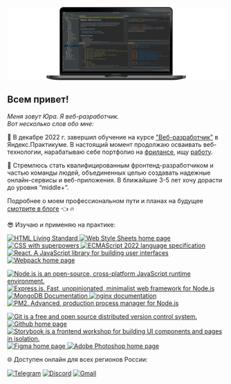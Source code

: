 ![Header](https://github.com/pnrf/pnrf/blob/main/assets/bgr-image-005.png)

## Всем привет!

*Меня зовут Юра. Я веб-разработчик.*  
*Вот несколько слов обо мне:*  

:moyai: В декабре 2022 г. завершил обучение на курсе ["Веб-разработчик"](https://practicum.yandex.ru/web/) в Яндекс.Практикуме. В настоящий момент продолжаю осваивать веб-технологии, нарабатываю себе портфолио на [фрилансе](https://freelance.habr.com/freelancers/pnrf), ищу [работу](https://career.habr.com/pnrf).

:dart: Стремлюсь стать квалифицированным фронтенд-разработчиком и частью команды людей, объединенных целью создавать надежные онлайн-сервисы и веб-приложения. В ближайшие 3-5 лет хочу дорасти до уровня “middle+”.

Подробнее о моем профессиональном пути и планах на будущее [смотрите в блоге](https://pnrf.github.io/about/) :point_left: :fire:
  
:sunglasses: Изучаю и применяю на практике:

<p>
    <a href="https://html.spec.whatwg.org/multipage/" >
        <img src="https://img.shields.io/badge/HTML5-informational?style=flat&logo=html5&logoColor=white&labelColor=E34F26&color=4E4E4E" alt="HTML Living Standard" />
    </a>
    <a href="https://www.w3.org/Style/CSS/Overview.ru.html" >
        <img src="https://img.shields.io/badge/CSS3-informational?style=flat&logo=css3&logoColor=white&labelColor=1572B6&color=4E4E4E" alt="Web Style Sheets home page" />
    </a>
    <a href="https://sass-lang.su" >
        <img src="https://img.shields.io/badge/Sass-informational?style=flat&logo=SASS&logoColor=white&labelColor=FF69B4&color=4E4E4E" alt="CSS with superpowers" />
    </a>
    <a href="https://www.ecma-international.org/publications-and-standards/standards/ecma-262/" >
        <img src="https://img.shields.io/badge/JavaScript-informational?style=flat&logo=JavaScript&logoColor=white&labelColor=F7DF1E&color=4E4E4E" alt="ECMAScript 2022 language specification" />
    </a>
    <a href="https://ru.react.js.org/docs/getting-started.html" >
        <img src="https://img.shields.io/badge/React.js-informational?style=flat&logo=React&logoColor=white&labelColor=61dafb&color=4e4e4e" alt="React. A JavaScript library for building user interfaces" />
    </a>
    <a href="https://webpack.js.org" >
        <img src="https://img.shields.io/badge/Webpack-informational?style=flat&logo=webpack&logoColor=white&labelColor=8DD6F9&color=4E4E4E" alt="Webpack home page" />
    </a>
</p>
<p>
    <a href="https://nodejs.org/ru/" >
        <img src="https://img.shields.io/badge/Node.js-informational?style=flat&logo=Node.js&logoColor=white&labelColor=6DA55F&color=4E4E4E" alt="Node.js is an open-source, cross-platform JavaScript runtime environment." />
    </a>
    <a href="https://expressjs.com/ru/" >
        <img src="https://img.shields.io/badge/Express.js-informational?style=flat&logo=Express&logoColor=white&labelColor=404D59&color=4E4E4E" alt="Express.js. Fast, unopinionated, minimalist web framework for Node.js" />
    </a>
    <a href="https://www.mongodb.com/docs/" >
        <img src="https://img.shields.io/badge/MongoDB-informational?style=flat&logo=MongoDB&logoColor=white&labelColor=4EA94B&color=4E4E4E" alt="MongoDB Documentation" />
    </a>
    <a href="https://nginx.org/ru/docs/" >
        <img src="https://img.shields.io/badge/nginx-informational?style=flat&logo=nginx&logoColor=white&labelColor=009639&color=4E4E4E" alt="nginx documentation" />
    </a>
    <a href="https://pm2.keymetrics.io" >
        <img src="https://img.shields.io/badge/pm2-informational?style=flat&logo=pm2&logoColor=white&labelColor=2B037A&color=4E4E4E" alt="PM2. Advanced, production process manager for Node.js" />
    </a>
</p>
<p>
    <a href="https://git-scm.com/doc" >
        <img src="https://img.shields.io/badge/Git-informational?style=flat&logo=git&logoColor=white&labelColor=F05032&color=4E4E4E" alt="Git is a free and open source distributed version control system." />
    </a>
    <a href="https://github.com" >
        <img src="https://img.shields.io/badge/GitHub-informational?style=flat&logo=GitHub&logoColor=white&labelColor=181717&color=4E4E4E" alt="Github home page" />
    </a>
    <a href="https://storybook.js.org" >
        <img src="https://img.shields.io/badge/Storybook-informational?style=flat&logo=Storybook&logoColor=white&labelColor=FF4785&color=4E4E4E" alt="Storybook is a frontend workshop for building UI components and pages in isolation." />
    </a>
    <a href="https://www.figma.com" >
        <img src="https://img.shields.io/badge/Figma-informational?style=flat&logo=figma&logoColor=white&labelColor=F24E1E&color=4E4E4E" alt="Figma home page" />
    </a>
    <a href="http://www.adobe.com/ru/products/photoshop/family/" >
        <img src="https://img.shields.io/badge/Photoshop-informational?style=flat&logo=Adobe-Photoshop&logoColor=white&labelColor=31A8FF&color=4E4E4E" alt="Adobe Photoshop home page" />
    </a>
</p>
  


:globe_with_meridians: Доступен онлайн для всех регионов России:

[![Telegram](https://img.shields.io/badge/Telegram-26A5E4?style=for-the-badge&logo=telegram&logoColor=white)](https://t.me/pnrf_tg)
[![Discord](https://img.shields.io/badge/Discord-5865F2?style=for-the-badge&logo=Discord&logoColor=white)](https://discordapp.com/users/1058075588700672041)
[![Gmail](https://img.shields.io/badge/Gmail-CC0000?style=for-the-badge&logo=Gmail&logoColor=white)](mailto:pankratov.web@gmail.com)